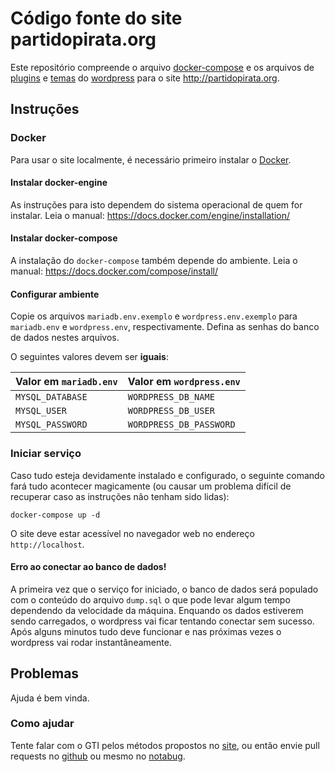 Código fonte do site partidopirata.org
===

Este repositório compreende o arquivo [docker-compose](https://docs.docker.com/compose/overview) e os arquivos de [plugins](https://wordpress.org/plugins/) e [temas](https://wordpress.org/themes/) do [wordpress](https://wordpress.org/) para o site <http://partidopirata.org>.

Instruções
---

### Docker

Para usar o site localmente, é necessário primeiro instalar o [Docker](https://docs.docker.com).

#### Instalar docker-engine

As instruções para isto dependem do sistema operacional de quem for instalar. Leia o manual: <https://docs.docker.com/engine/installation/>

#### Instalar docker-compose

A instalação do `docker-compose` também depende do ambiente. Leia o manual: <https://docs.docker.com/compose/install/>

#### Configurar ambiente

Copie os arquivos `mariadb.env.exemplo` e `wordpress.env.exemplo` para `mariadb.env` e `wordpress.env`, respectivamente. Defina as senhas do banco de dados nestes arquivos.

O seguintes valores devem ser **iguais**:

Valor em `mariadb.env` | Valor em `wordpress.env`
--- | ---
`MYSQL_DATABASE` | `WORDPRESS_DB_NAME`
`MYSQL_USER` | `WORDPRESS_DB_USER`
`MYSQL_PASSWORD` | `WORDPRESS_DB_PASSWORD`

### Iniciar serviço

Caso tudo esteja devidamente instalado e configurado, o seguinte comando fará tudo acontecer magicamente (ou causar um problema difícil de recuperar caso as instruções não tenham sido lidas):

```
docker-compose up -d
```

O site deve estar acessível no navegador web no endereço `http://localhost`.

#### Erro ao conectar ao banco de dados!

A primeira vez que o serviço for iniciado, o banco de dados será populado com o conteúdo do arquivo `dump.sql` o que pode levar algum tempo dependendo da velocidade da máquina. Enquando os dados estiverem sendo carregados, o wordpress vai ficar tentando conectar sem sucesso. Após alguns minutos tudo deve funcionar e nas próximas vezes o wordpress vai rodar instantâneamente.


Problemas
---

Ajuda é bem vinda.

### Como ajudar

Tente falar com o GTI pelos métodos propostos no [site](https://gti.partidopirata.org), ou então envie pull requests no [github](https://github.com/piratas) ou mesmo no [notabug](https://notabug.org/piratas).
